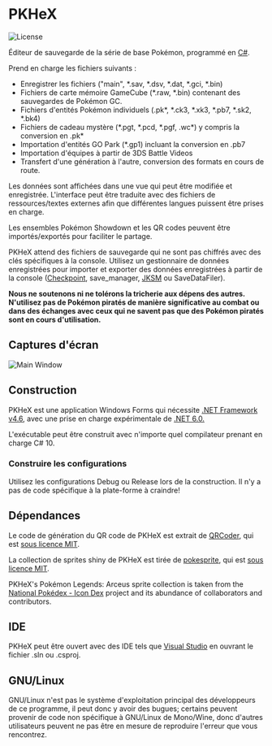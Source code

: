 PKHeX
=====
![License](https://img.shields.io/badge/License-GPLv3-blue.svg)

Éditeur de sauvegarde de la série de base Pokémon, programmé en [C#](https://fr.wikipedia.org/wiki/C_sharp).

Prend en charge les fichiers suivants :
* Enregistrer les fichiers ("main", \*.sav, \*.dsv, \*.dat, \*.gci, \*.bin)
* Fichiers de carte mémoire GameCube (\*.raw, \*.bin) contenant des sauvegardes de Pokémon GC.
* Fichiers d'entités Pokémon individuels (.pk\*, \*.ck3, \*.xk3, \*.pb7, \*.sk2, \*.bk4)
* Fichiers de cadeau mystère (\*.pgt, \*.pcd, \*.pgf, .wc\*) y compris la conversion en .pk\*
* Importation d'entités GO Park (\*.gp1) incluant la conversion en .pb7
* Importation d'équipes à partir de 3DS Battle Videos
* Transfert d'une génération à l'autre, conversion des formats en cours de route.

Les données sont affichées dans une vue qui peut être modifiée et enregistrée. L'interface peut être traduite avec des fichiers de ressources/textes externes afin que différentes langues puissent être prises en charge.

Les ensembles Pokémon Showdown et les QR codes peuvent être importés/exportés pour faciliter le partage.

PKHeX attend des fichiers de sauvegarde qui ne sont pas chiffrés avec des clés spécifiques à la console. Utilisez un gestionnaire de données enregistrées pour importer et exporter des données enregistrées à partir de la console ([Checkpoint](https://github.com/FlagBrew/Checkpoint), save_manager, [JKSM](https://github.com/J-D-K/JKSM) ou SaveDataFiler).

**Nous ne soutenons ni ne tolérons la tricherie aux dépens des autres. N'utilisez pas de Pokémon piratés de manière significative au combat ou dans des échanges avec ceux qui ne savent pas que des Pokémon piratés sont en cours d'utilisation.**

## Captures d'écran

![Main Window](https://i.imgur.com/EhtQ14x.png)

## Construction

PKHeX est une application Windows Forms qui nécessite [.NET Framework v4.6](https://www.microsoft.com/fr-fr/download/details.aspx?id=48137), avec une prise en charge expérimentale de [.NET 6.0.](https://dotnet.microsoft.com/download/dotnet/6.0)

L'exécutable peut être construit avec n'importe quel compilateur prenant en charge C# 10.

### Construire les configurations

Utilisez les configurations Debug ou Release lors de la construction. Il n'y a pas de code spécifique à la plate-forme à craindre!

## Dépendances

Le code de génération du QR code de PKHeX est extrait de [QRCoder](https://github.com/codebude/QRCoder), qui est [sous licence MIT](https://github.com/codebude/QRCoder/blob/master/LICENSE.txt).

La collection de sprites shiny de PKHeX est tirée de [pokesprite](https://github.com/msikma/pokesprite), qui est [sous licence MIT](https://github.com/msikma/pokesprite/blob/master/LICENSE).

PKHeX's Pokémon Legends: Arceus sprite collection is taken from the [National Pokédex - Icon Dex](https://www.deviantart.com/pikafan2000/art/National-Pokedex-Version-Delta-Icon-Dex-824897934) project and its abundance of collaborators and contributors.

## IDE

PKHeX peut être ouvert avec des IDE tels que [Visual Studio](https://visualstudio.microsoft.com/fr/downloads/) en ouvrant le fichier .sln ou .csproj.

## GNU/Linux

GNU/Linux n'est pas le système d'exploitation principal des développeurs de ce programme, il peut donc y avoir des bugues; certains peuvent provenir de code non spécifique à GNU/Linux de Mono/Wine, donc d'autres utilisateurs peuvent ne pas être en mesure de reproduire l'erreur que vous rencontrez.
